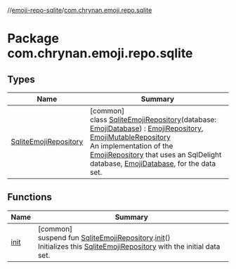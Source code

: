 //[emoji-repo-sqlite](../../index.md)/[com.chrynan.emoji.repo.sqlite](index.md)

# Package com.chrynan.emoji.repo.sqlite

## Types

| Name | Summary |
|---|---|
| [SqliteEmojiRepository](-sqlite-emoji-repository/index.md) | [common]<br>class [SqliteEmojiRepository](-sqlite-emoji-repository/index.md)(database: [EmojiDatabase](../../../emoji-repo-sqlite/com.chrynan.emoji.repo.sqlite/-emoji-database/index.md)) : [EmojiRepository](../../../emoji-core/emoji-core/com.chrynan.emoji.core/-emoji-repository/index.md), [EmojiMutableRepository](../../../emoji-core/emoji-core/com.chrynan.emoji.core/-emoji-mutable-repository/index.md)<br>An implementation of the [EmojiRepository](../../../emoji-core/emoji-core/com.chrynan.emoji.core/-emoji-repository/index.md) that uses an SqlDelight database, [EmojiDatabase](../../../emoji-repo-sqlite/com.chrynan.emoji.repo.sqlite/-emoji-database/index.md), for the data set. |

## Functions

| Name | Summary |
|---|---|
| [init](init.md) | [common]<br>suspend fun [SqliteEmojiRepository](-sqlite-emoji-repository/index.md).[init](init.md)()<br>Initializes this [SqliteEmojiRepository](-sqlite-emoji-repository/index.md) with the initial data set. |
